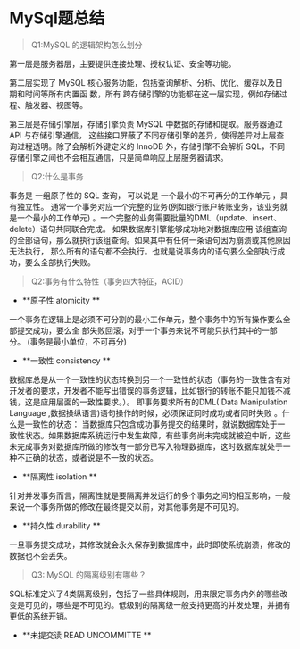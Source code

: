 # MySql题总结

> Q1:MySQL 的逻辑架构怎么划分

 第⼀层是服务器层，主要提供连接处理、授权认证、安全等功能。 

 第⼆层实现了 MySQL 核⼼服务功能，包括查询解析、分析、优化、缓存以及⽇期和时间等所有内置函 数，所有   跨存储引擎的功能都在这⼀层实现，例如存储过程、触发器、视图等。

 第三层是存储引擎层，存储引擎负责 MySQL 中数据的存储和提取。服务器通过 API 与存储引擎通信， 这些接⼝屏蔽了不同存储引擎的差异，使得差异对上层查询过程透明。除了会解析外键定义的 InnoDB 外，存储引擎不会解析 SQL，不同存储引擎之间也不会相互通信，只是简单响应上层服务器请求。 

> Q2:什么是事务

事务是 ⼀组原⼦性的 SQL 查询， 可以说是 一个最小的不可再分的工作单元 ，具有独立性。 通常一个事务对应一个完整的业务(例如银行账户转账业务，该业务就是一个最小的工作单元) 。一个完整的业务需要批量的DML（update、insert、delete）语句共同联合完成。 如果数据库引擎能够成功地对数据库应⽤ 该组查询的全部语句，那么就执⾏该组查询。如果其中有任何⼀条语句因为崩溃或其他原因⽆法执⾏， 那么所有的语句都不会执⾏。也就是说事务内的语句要么全部执⾏成功，要么全部执⾏失败。  

> Q2:事务有什么特性（事务四大特征，ACID）

- **原⼦性 atomicity **

 ⼀个事务在逻辑上是必须不可分割的最⼩⼯作单元，整个事务中的所有操作要么全部提交成功，要么全 部失败回滚，对于⼀个事务来说不可能只执⾏其中的⼀部分。 (事务是最小单位，不可再分)

- **⼀致性 consistency **

 数据库总是从⼀个⼀致性的状态转换到另⼀个⼀致性的状态（事务的一致性含有对开发者的要求，开发者不能写出错误的事务逻辑，比如银行的转账不能只加钱不减钱，这是应用层面的一致性要求。）。 即事务要求所有的DML( Data Manipulation Language ,数据操纵语言)语句操作的时候，必须保证同时成功或者同时失败 。什么是一致性的状态： 当数据库只包含成功事务提交的结果时，就说数据库处于一致性状态。如果数据库系统运行中发生故障，有些事务尚未完成就被迫中断，这些未完成事务对数据库所做的修改有一部分已写入物理数据库，这时数据库就处于一种不正确的状态，或者说是不一致的状态。 

- **隔离性 isolation **

 针对并发事务⽽⾔，隔离性就是要隔离并发运⾏的多个事务之间的相互影响，⼀般来说⼀个事务所做的修改在最终提交以前，对其他事务是不可⻅的。 

- **持久性 durability **

 ⼀旦事务提交成功，其修改就会永久保存到数据库中，此时即使系统崩溃，修改的数据也不会丢失。 

> Q3: MySQL 的隔离级别有哪些？ 

 SQL标准定义了4类隔离级别，包括了一些具体规则，用来限定事务内外的哪些改变是可见的，哪些是不可见的。低级别的隔离级一般支持更高的并发处理，并拥有更低的系统开销。 

- **未提交读 READ UNCOMMITTE **

